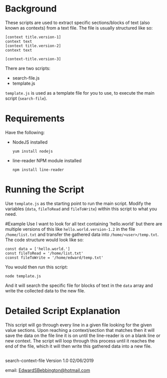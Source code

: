 # Background
These scripts are used to extract specific sections/blocks of text (also known as contexts) from a text file. The file is usually structured like so:

    [context title.version-1]
    context text
    [context title.version-2]
    context text
    
    [context-title.version-3]
There are two scripts:
- search-file.js
- template.js

`template.js` is used as a template file for you to use, to execute the main script (`search-file`).

# Requirements
Have the following:
- NodeJS installed

    `yum install nodejs`
- line-reader NPM module installed
    
     `npm install line-reader`
        

# Running the Script
Use `template.js` as the starting point to run the main script. Modify the variables (`data`, `fileToRead` and `fileToWrite`) within this script to what you need.

#Example Use
I want to look for all text containing 'hello.world' but there are multiple versions of this like `hello.world.version-1.2` in the file `/home/list.txt` and transfer the gathered data into `/home/<user>/temp.txt`. The code structure would look like so:

    const data = ['hello.world.']
    const fileToRead = '/home/list.txt'
    cconst fileToWrite = '/home/edward/temp.txt'
    
You would then run this script:

    node template.js
    
And it will search the specific file for blocks of text in the `data` array and write the collected data to the new file.

# Detailed Script Explanation
This script will go through every line in a given file looking for the given value sections.
  Upon reaching a context/section that matches then it will save the data on the file line it is on until the line-reader is on a blank line or new context.
  The script will loop through this process until it reaches the end of the file, which it will then write this
  gathered data into a new file.

##
search-context-file Version 1.0 02/06/2019

email: EdwardSBebbington@hotmail.com